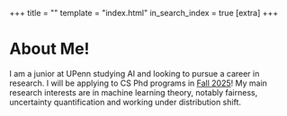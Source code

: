 +++
title = ""
template = "index.html"
in_search_index = true
[extra]
+++

# About Me!

I am a junior at UPenn studying AI and looking to pursue a career in research. I will be applying to CS Phd programs in <u>Fall 2025</u>! My main research interests are in machine learning theory, notably fairness, uncertainty quantification and working under distribution shift.


